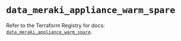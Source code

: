 # `data_meraki_appliance_warm_spare`

Refer to the Terraform Registry for docs: [`data_meraki_appliance_warm_spare`](https://registry.terraform.io/providers/ciscodevnet/meraki/1.7.1/docs/data-sources/appliance_warm_spare).
